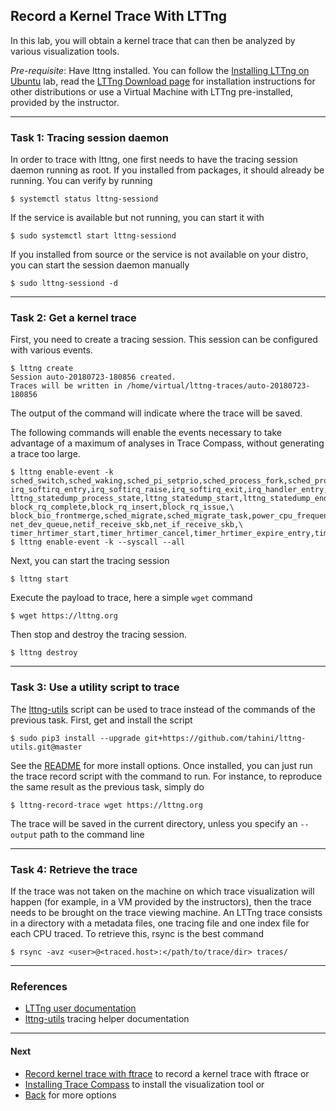 ## Record a Kernel Trace With LTTng

In this lab, you will obtain a kernel trace that can then be analyzed by various visualization tools.

*Pre-requisite*: Have lttng installed. You can follow the [Installing LTTng on Ubuntu](../002-install-lttng-on-ubuntu/) lab, read the [LTTng Download page](https://lttng.org/download/) for installation instructions for other distributions or use a Virtual Machine with LTTng pre-installed, provided by the instructor.

- - -

### Task 1: Tracing session daemon

In order to trace with lttng, one first needs to have the tracing session daemon running as root. If you installed from packages, it should already be running. You can verify by running

```
$ systemctl status lttng-sessiond
```

If the service is available but not running, you can start it with

```
$ sudo systemctl start lttng-sessiond
```

If you installed from source or the service is not available on your distro, you can start the session daemon manually

```
$ sudo lttng-sessiond -d
```

- - -

### Task 2: Get a kernel trace

First, you need to create a tracing session. This session can be configured with various events.

```
$ lttng create
Session auto-20180723-180856 created.
Traces will be written in /home/virtual/lttng-traces/auto-20180723-180856
```

The output of the command will indicate where the trace will be saved.

The following commands will enable the events necessary to take advantage of a maximum of analyses in Trace Compass, without generating a trace too large.

```
$ lttng enable-event -k sched_switch,sched_waking,sched_pi_setprio,sched_process_fork,sched_process_exit,sched_process_free,sched_wakeup,\
irq_softirq_entry,irq_softirq_raise,irq_softirq_exit,irq_handler_entry,irq_handler_exit,\
lttng_statedump_process_state,lttng_statedump_start,lttng_statedump_end,lttng_statedump_network_interface,lttng_statedump_block_device,\
block_rq_complete,block_rq_insert,block_rq_issue,\
block_bio_frontmerge,sched_migrate,sched_migrate_task,power_cpu_frequency,\
net_dev_queue,netif_receive_skb,net_if_receive_skb,\
timer_hrtimer_start,timer_hrtimer_cancel,timer_hrtimer_expire_entry,timer_hrtimer_expire_exit
$ lttng enable-event -k --syscall --all
```

Next, you can start the tracing session

```
$ lttng start
```

Execute the payload to trace, here a simple ```wget``` command

```
$ wget https://lttng.org
```

Then stop and destroy the tracing session.

```
$ lttng destroy
```

- - -

### Task 3: Use a utility script to trace

The [lttng-utils](https://github.com/tahini/lttng-utils) script can be used to trace instead of the commands of the previous task. First, get and install the script

```
$ sudo pip3 install --upgrade git+https://github.com/tahini/lttng-utils.git@master
```

See the [README](https://github.com/tahini/lttng-utils#readme) for more install options. Once installed, you can just run the trace record script with the command to run. For instance, to reproduce the same result as the previous task, simply do

```
$ lttng-record-trace wget https://lttng.org
```

The trace will be saved in the current directory, unless you specify an ``--output`` path to the command line

- - -

### Task 4: Retrieve the trace

If the trace was not taken on the machine on which trace visualization will happen (for example, in a VM provided by the instructors), then the trace needs to be brought on the trace viewing machine. An LTTng trace consists in a directory with a metadata files, one tracing file and one index file for each CPU traced. To retrieve this, rsync is the best command

```
$ rsync -avz <user>@<traced.host>:</path/to/trace/dir> traces/
```

- - -

### References

* [LTTng user documentation](http://lttng.org/docs)
* [lttng-utils](https://github.com/tahini/lttng-utils) tracing helper documentation

- - -

#### Next

* [Record kernel trace with ftrace](../004-record-kernel-trace-ftrace) to record a kernel trace with ftrace
or
* [Installing Trace Compass](../006-installing-tracecompass) to install the visualization tool
or
* [Back](../) for more options
